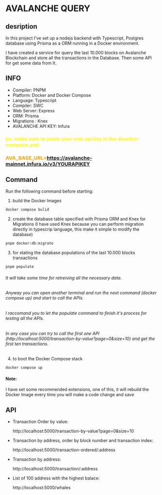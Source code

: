 # AVALANCHE QUERY

## desription
In this project I've set up a nodejs backend with Typescript, Postgres database using Prisma as a ORM running in a Docker environment.

I have created a service for query the last 10.000 blocks on Avalanche Blockchain and store all the transactions in the Database.
Then some API for get some data from It.

## INFO

- Compiler: PNPM
- Platform: Docker and Docker Compose
- Language: Typescript
- Compiler: SWC
- Web Server: Express
- ORM: Prisma 
- Migrations : Knex
- AVALANCHE API KEY: Infura 

### <span style="color:yellow;">ps: make sure to paste your own api key in the doscker-compose.yml:</span>
### <span style="color:orange;">AVA_BASE_URL=https://avalanche-mainnet.infura.io/v3/YOURAPIKEY</span>

## Command

Run the following command before starting:

1. build the Docker Images
```cmd
docker compose bulid
```
2. create the database table specified with Prisma ORM and Knex for Migrations (I have used Knex because you can perform migration directly in typescrip language, this make it simple to modify the database)
```cmd
pnpm docker:db:migrate
```
3. for stating the database populations of the last 10.000 blocks transactions
```cmd
pnpm populate
```
###### It will take some time for retreiving all the necessary data.

###### Anyway you can open another terminal and run the next command (docker compose up) and start to call the APIs.
###### I raccomand you to let the populate command to finish it's process for testing all the APIs.
###### In any case you can try to call the first one API (http://localhost:5000/transaction-by-value?page=0&size=10) and get the first ten transactions.

4. to boot the Docker Compose stack
```cmd
docker compose up
```

#### Note:
I have set some recommended extensions, one of this, it will rebuild the Docker Image every time you will make a code change and save


## API

* Transaction Order by value:

    http://localhost:5000/transaction-by-value?page=0&size=10

* Transaction by address, order by block number and transaction index:

    http://localhost:5000/transaction-ordered/:address

* Transaction by address:

    http://localhost:5000/transaction/:address

* List of 100 address with the highest balace:

    http://localhost:5000/whales

